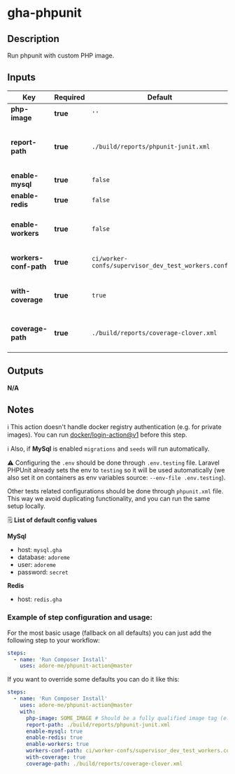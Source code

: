 # gha-phpunit

## Description

Run phpunit with custom PHP image.

## Inputs

| Key                   | Required | Default                                            | Description                                             |
|-----------------------|----------|----------------------------------------------------|---------------------------------------------------------|
| **php-image**         | **true** | `''`                                               | PHP image tag to use.                                   |
| **report-path**       | **true** | `./build/reports/phpunit-junit.xml`                | Report file path (where phpunit results will be saved). |
| **enable-mysql**      | **true** | `false`                                            | Enable/disable MySql deploy.                            |
| **enable-redis**      | **true** | `false`                                            | Enable/disable Redis deploy.                            |
| **enable-workers**    | **true** | `false`                                            | Enable/disable workers in PHP container.                |
| **workers-conf-path** | **true** | `ci/worker-confs/supervisor_dev_test_workers.conf` | File path for supervisor config.                        |
| **with-coverage**     | **true** | `true`                                             | Run also code coverage when running unit tests.         |
| **coverage-path**     | **true** | `./build/reports/coverage-clover.xml`              | Code coverage report file path.                         |

## Outputs

**N/A**

## Notes

ℹ This action doesn't handle docker registry authentication (e.g. for private images).
You can run [docker/login-action@v1](https://github.com/docker/login-action) before this step.

ℹ Also, if **MySql** is enabled `migrations` and `seeds` will run automatically.

⚠ Configuring the `.env` should be done through `.env.testing` file. 
Laravel PHPUnit already sets the env to `testing` so it will be used automatically (we also set it on containers as env variables source: `--env-file .env.testing`). 

Other tests related configurations should be done through `phpunit.xml` file. This way we avoid duplicating functionality, and you can run the same setup locally.

🗒 **List of default config values**

**MySql**
- host: `mysql.gha`
- database: `adoreme`
- user: `adoreme`
- password: `secret`

**Redis**
- host: `redis.gha`

### Example of step configuration and usage:

For the most basic usage (fallback on all defaults) you can just add the following step to your workflow:

```yaml
steps:
  - name: 'Run Composer Install'
    uses: adore-me/phpunit-action@master
```

If you want to override some defaults you can do it like this:

```yaml
steps:
  - name: 'Run Composer Install'
    uses: adore-me/phpunit-action@master
    with:
      php-image: SOME_IMAGE # Should be a fully qualified image tag (e.g. `quay.io/adore-me/nginx-fpm-alpine:php-7.4.3-c2-v1.1.1`)
      report-path: ./build/reports/phpunit-junit.xml
      enable-mysql: true
      enable-redis: true
      enable-workers: true
      workers-conf-path: ci/worker-confs/supervisor_dev_test_workers.conf
      with-coverage: true
      coverage-path: ./build/reports/coverage-clover.xml
```